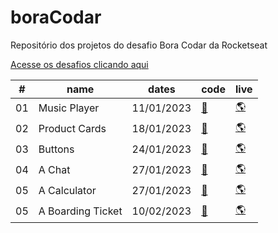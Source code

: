 # boraCodar

Repositório dos projetos do desafio Bora Codar da Rocketseat

[Acesse os desafios clicando aqui](https://lvdamaceno.github.io/boracodar/)

<table>
    <thead>
      <tr>
        <th>#</th>
        <th>name</th>
        <th>dates</th>
        <th>code</th>
        <th>live</th>
      </tr>
    </thead>
    <tbody>
      <tr>
        <td>01</td>
        <td>Music Player</td>
        <td>11/01/2023</td>
        <td><a href="desafio01-player-de-musica">🔗</a></td>
        <td><a href="https://lvdamaceno.github.io/boracodar/desafio01-player-de-musica/index.html">🌎</a></td>
      </tr>
      <tr>
        <td>02</td>
        <td>Product Cards</td>
        <td>18/01/2023</td>
        <td><a href="desafio02-card-de-produto">🔗</a></td>
        <td><a href="https://lvdamaceno.github.io/boracodar/desafio02-card-de-produto/index.html">🌎</a></td>
      </tr>
      <tr>
        <td>03</td>
        <td>Buttons</td>
        <td>24/01/2023</td>
        <td><a href="desafio03-botoes-cursores">🔗</a></td>
        <td><a href="https://lvdamaceno.github.io/boracodar/desafio03-botoes-cursores/index.html">🌎</a></td>
      </tr>
      <tr>
        <td>04</td>
        <td>A Chat</td>
        <td>27/01/2023</td>
        <td><a href="desafio04-um-chat">🔗</a></td>
        <td><a href="https://lvdamaceno.github.io/boracodar/desafio04-um-chat/index.html">🌎</a></td>
      </tr>
      <tr>
        <td>05</td>
        <td>A Calculator</td>
        <td>27/01/2023</td>
        <td><a href="desafio05-uma-calculadora">🔗</a></td>
        <td><a href="https://lvdamaceno.github.io/boracodar/desafio05-uma-calculadora/index.html">🌎</a></td>
      </tr>
      <tr>
        <td>05</td>
        <td>A Boarding Ticket</td>
        <td>10/02/2023</td>
        <td><a href="desafio06-cartao-embarque">🔗</a></td>
        <td><a href="https://lvdamaceno.github.io/boracodar/desafio06-cartao-embarque/index.html">🌎</a></td>
      </tr>
    </tbody>
